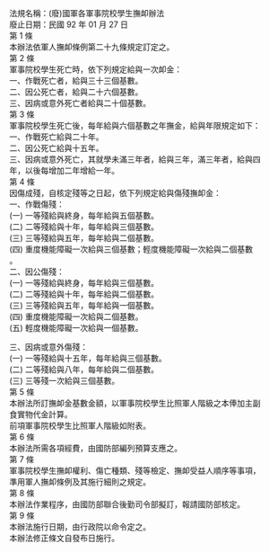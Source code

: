 法規名稱：(廢)國軍各軍事院校學生撫卹辦法  
廢止日期：民國 92 年 01 月 27 日  
第 1 條  
本辦法依軍人撫卹條例第二十九條規定訂定之。  
第 2 條  
軍事院校學生死亡時，依下列規定給與一次卹金：  
一、作戰死亡者，給與三十三個基數。  
二、因公死亡者，給與二十六個基數。  
三、因病或意外死亡者給與二十個基數。  
第 3 條  
軍事院校學生死亡後，每年給與六個基數之年撫金，給與年限規定如下：  
一、作戰死亡給與二十年。  
二、因公死亡給與十五年。  
三、因病或意外死亡，其就學未滿三年者，給與三年，滿三年者，給與四  
年，以後每增加二年增給一年。  
第 4 條  
因傷成殘，自核定殘等之日起，依下列規定給與傷殘撫卹金：  
一、作戰傷殘：  
(一) 一等殘給與終身，每年給與五個基數。  
(二) 二等殘給與十年，每年給與三個基數。  
(三) 三等殘給與五年，每年給與二個基數。  
(四) 重度機能障礙一次給與三個基數；輕度機能障礙一次給與二個基數  
。  
二、因公傷殘：  
(一) 一等殘給與終身，每年給與三個基數。  
(二) 二等殘給與十年，每年給與二個基數。  
(三) 三等殘給與五年，每年給與一個基數。  
(四) 重度機能障礙一次給與二個基數。  
(五) 輕度機能障礙一次給與一個基數。  


三、因病或意外傷殘：  
(一) 一等殘給與十五年，每年給與三個基數。  
(二) 二等殘給與八年，每年給與二個基數。  
(三) 三等殘一次給與三個基數。  
第 5 條  
本辦法所訂撫卹金基數金額，以軍事院校學生比照軍人階級之本俸加主副  
食實物代金計算。  
前項軍事院校學生比照軍人階級如附表。  
第 6 條  
本辦法所需各項經費，由國防部編列預算支應之。  
第 7 條  
軍事院校學生撫卹權利、傷亡種類、殘等檢定、撫卹受益人順序等事項，  
準用軍人撫卹條例及其施行細則之規定。  
第 8 條  
本辦法作業程序，由國防部聯合後勤司令部擬訂，報請國防部核定。  
第 9 條  
本辦法施行日期，由行政院以命令定之。  
本辦法修正條文自發布日施行。  


